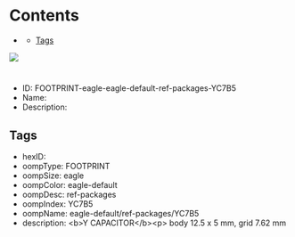 



Contents
========

* [](#)
	* [Tags](#tags)
  
![][im]
# 

- ID: FOOTPRINT-eagle-eagle-default-ref-packages-YC7B5
- Name: 
- Description: 

## Tags

- hexID: 
- oompType: FOOTPRINT
- oompSize: eagle
- oompColor: eagle-default
- oompDesc: ref-packages
- oompIndex: YC7B5
- oompName: eagle-default/ref-packages/YC7B5
- description: &lt;b&gt;Y CAPACITOR&lt;/b&gt;&lt;p&gt;&#xD;
body 12.5 x 5 mm, grid 7.62 mm



[im]: image.png
